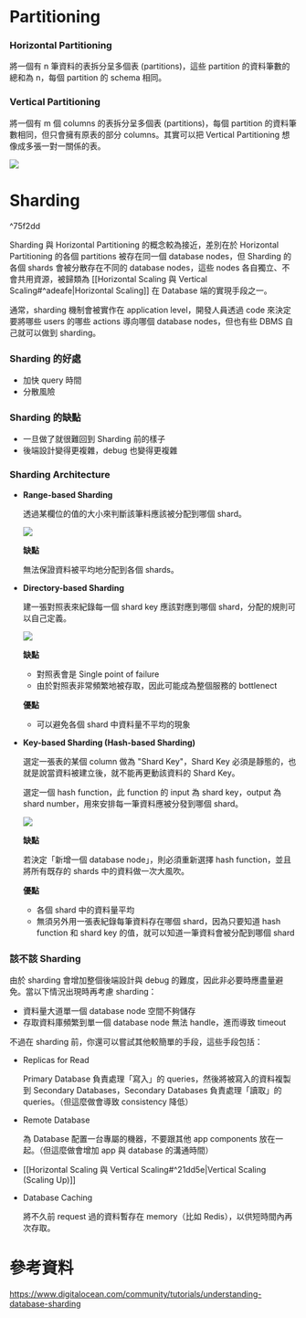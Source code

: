 # Partitioning

### Horizontal Partitioning

將一個有 n 筆資料的表拆分呈多個表 (partitions)，這些 partition 的資料筆數的總和為 n，每個 partition 的 schema 相同。

### Vertical Partitioning

將一個有 m 個 columns 的表拆分呈多個表 (partitions)，每個 partition 的資料筆數相同，但只會擁有原表的部分 columns。其實可以把 Vertical Partitioning 想像成多張一對一關係的表。

![](<https://raw.githubusercontent.com/Jamison-Chen/KM-software/master/img/DB_image_1_cropped.png>)

# Sharding

^75f2dd

Sharding 與 Horizontal Partitioning 的概念較為接近，差別在於 Horizontal Partitioning 的各個 partitions 被存在同一個 database nodes，但 Sharding 的各個 shards 會被分散存在不同的 database nodes，這些 nodes 各自獨立、不會共用資源，被歸類為 [[Horizontal Scaling 與 Vertical Scaling#^adeafe|Horizontal Scaling]] 在 Database 端的實現手段之一。

通常，sharding 機制會被實作在 application level，開發人員透過 code 來決定要將哪些 users 的哪些 actions 導向哪個 database nodes，但也有些 DBMS 自己就可以做到 sharding。

### Sharding 的好處

- 加快 query 時間
- 分散風險

### Sharding 的缺點

- 一旦做了就很難回到 Sharding 前的樣子
- 後端設計變得更複雜，debug 也變得更複雜

### Sharding Architecture

- **Range-based Sharding**

    透過某欄位的值的大小來判斷該筆料應該被分配到哪個 shard。

    ![](<https://raw.githubusercontent.com/Jamison-Chen/KM-software/master/img/DB_image_3_cropped.png>)

    **缺點**

    無法保證資料被平均地分配到各個 shards。

- **Directory-based Sharding**

    建一張對照表來紀錄每一個 shard key 應該對應到哪個 shard，分配的規則可以自己定義。

    ![](<https://raw.githubusercontent.com/Jamison-Chen/KM-software/master/img/DB_image_4_cropped.png>)

    **缺點**

    - 對照表會是 Single point of failure
    - 由於對照表非常頻繁地被存取，因此可能成為整個服務的 bottlenect

    **優點**

    - 可以避免各個 shard 中資料量不平均的現象

- **Key-based Sharding (Hash-based Sharding)**

    選定一張表的某個 column 做為 "Shard Key"，Shard Key 必須是靜態的，也就是說當資料被建立後，就不能再更動該資料的 Shard Key。

    選定一個 hash function，此 function 的 input 為 shard key，output 為 shard number，用來安排每一筆資料應被分發到哪個 shard。

    ![](<https://raw.githubusercontent.com/Jamison-Chen/KM-software/master/img/DB_image_2_cropped.png>)

    **缺點**

    若決定「新增一個 database node」，則必須重新選擇 hash function，並且將所有既存的 shards 中的資料做一次大風吹。

    **優點**

    - 各個 shard 中的資料量平均
    - 無須另外用一張表紀錄每筆資料存在哪個 shard，因為只要知道 hash function 和 shard key 的值，就可以知道一筆資料會被分配到哪個 shard

### 該不該 Sharding

由於 sharding 會增加整個後端設計與 debug 的難度，因此非必要時應盡量避免。當以下情況出現時再考慮 sharding：

- 資料量大道單一個 database node 空間不夠儲存
- 存取資料庫頻繁到單一個 database node 無法 handle，進而導致 timeout

不過在 sharding 前，你還可以嘗試其他較簡單的手段，這些手段包括：

- Replicas for Read

    Primary Database 負責處理「寫入」的 queries，然後將被寫入的資料複製到 Secondary Databases，Secondary Databases 負責處理「讀取」的 queries。（但這麼做會導致 consistency 降低）

- Remote Database

    為 Database 配置一台專屬的機器，不要跟其他 app components 放在一起。（但這麼做會增加 app 與 database 的溝通時間）

- [[Horizontal Scaling 與 Vertical Scaling#^21dd5e|Vertical Scaling (Scaling Up)]]

- Database Caching

    將不久前 request 過的資料暫存在 memory（比如 Redis），以供短時間內再次存取。

# 參考資料

<https://www.digitalocean.com/community/tutorials/understanding-database-sharding>
